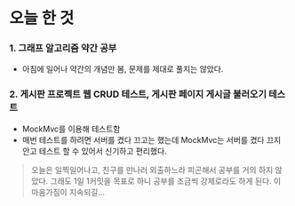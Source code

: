 # 오늘 한 것
### 1. 그래프 알고리즘 약간 공부
* 아침에 일어나 약간의 개념만 봄, 문제를 제대로 풀지는 않았다.

### 2. 게시판 프로젝트 웹 CRUD 테스트, 게시판 페이지 게시글 불러오기 테스트
* MockMvc를 이용해 테스트함
* 매번 테스트를 하려면 서버를 켰다 끄고는 했는데 MockMvc는 서버를 켰다 끄지 안고 테스트 할 수 있어서 신기하고 편리했다.

> 오늘은 일찍일어나고, 친구를 만나러 외출하느라 피곤해서 공부를 거의 하지 않았다. 그래도 1일 1커밋을 목표로 하니 공부를 조금씩 강제로라도 하게 된다. 이 마음가짐이 지속되길... 
